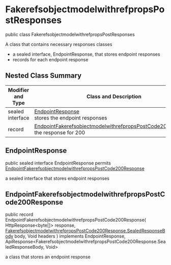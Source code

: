 # FakerefsobjectmodelwithrefpropsPostResponses

public class FakerefsobjectmodelwithrefpropsPostResponses

A class that contains necessary responses classes
- a sealed interface, EndpointResponse, that stores endpoint responses
- records for each endpoint response

## Nested Class Summary
| Modifier and Type | Class and Description |
| ----------------- | --------------------- |
| sealed interface | [EndpointResponse](#endpointresponse)<br> stores the endpoint responses |
| record | [EndpointFakerefsobjectmodelwithrefpropsPostCode200Response](#endpointfakerefsobjectmodelwithrefpropspostcode200response)<br> the response for 200 |

## EndpointResponse
public sealed interface EndpointResponse permits<br>
[EndpointFakerefsobjectmodelwithrefpropsPostCode200Response](#endpointfakerefsobjectmodelwithrefpropspostcode200response)

a sealed interface that stores endpoint responses

## EndpointFakerefsobjectmodelwithrefpropsPostCode200Response
public record EndpointFakerefsobjectmodelwithrefpropsPostCode200Response(
    HttpResponse<byte[]> response,
    [FakerefsobjectmodelwithrefpropsPostCode200Response.SealedResponseBody](../../../paths/fakerefsobjectmodelwithrefprops/post/responses/FakerefsobjectmodelwithrefpropsPostCode200Response.md#sealedresponsebody) body,
    Void headers
) implements EndpointResponse, ApiResponse<FakerefsobjectmodelwithrefpropsPostCode200Response.SealedResponseBody, Void><br>

a class that stores an endpoint response

